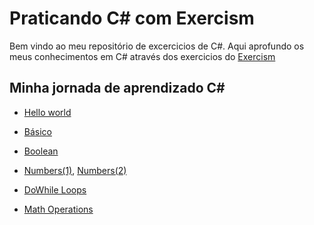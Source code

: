 # Praticando C# com Exercism

Bem vindo ao meu repositório de excercicios de C#.
Aqui aprofundo os meus conhecimentos em C# através dos exercicios do [Exercism](https://exercism.org/)


## Minha jornada de aprendizado C#

* [Hello world](https://github.com/nogueiraDani/PracticingCSharp-Exercism/tree/main/hello-world)
  
* [Básico](https://github.com/nogueiraDani/PracticingCSharp-Exercism/tree/main/lucians-luscious-lasagna)
  
* [Boolean](https://github.com/nogueiraDani/PracticingCSharp-Exercism/tree/main/annalyns-infiltration)

* [Numbers(1)](https://github.com/nogueiraDani/PracticingCSharp-Exercism/tree/main/cars-assemble), [Numbers(2)](https://github.com/nogueiraDani/PracticingCSharp-Exercism/tree/main/leap)

* [DoWhile Loops](https://github.com/nogueiraDani/PracticingCSharp-Exercism/tree/main/eliuds-eggs)

* [Math Operations](https://github.com/nogueiraDani/PracticingCSharp-Exercism/tree/main/difference-of-squares)